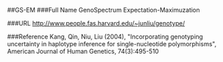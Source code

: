 ##GS-EM
###Full Name
GenoSpectrum Expectation-Maximuzation

###URL
http://www.people.fas.harvard.edu/~junliu/genotype/

###Reference
Kang, Qin, Niu, Liu (2004), "Incorporating genotyping uncertainty in haplotype inference for single-nucleotide polymorphisms", American Journal of Human Genetics, 74(3):495-510


